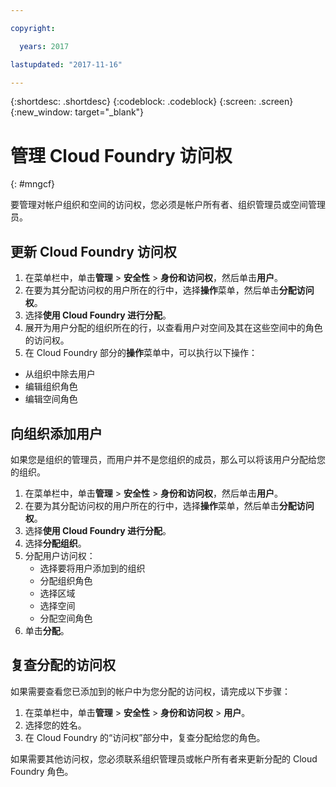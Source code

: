 ```yaml
---

copyright:

  years: 2017

lastupdated: "2017-11-16"

---
```


{:shortdesc: .shortdesc}
{:codeblock: .codeblock}
{:screen: .screen}
{:new_window: target="_blank"}

# 管理 Cloud Foundry 访问权
{: #mngcf}

要管理对帐户组织和空间的访问权，您必须是帐户所有者、组织管理员或空间管理员。

## 更新 Cloud Foundry 访问权

1. 在菜单栏中，单击**管理** &gt; **安全性** &gt; **身份和访问权**，然后单击**用户**。
2. 在要为其分配访问权的用户所在的行中，选择**操作**菜单，然后单击**分配访问权**。
3. 选择**使用 Cloud Foundry 进行分配**。
4. 展开为用户分配的组织所在的行，以查看用户对空间及其在这些空间中的角色的访问权。
5. 在 Cloud Foundry 部分的**操作**菜单中，可以执行以下操作：

  * 从组织中除去用户
  * 编辑组织角色
  * 编辑空间角色

## 向组织添加用户

如果您是组织的管理员，而用户并不是您组织的成员，那么可以将该用户分配给您的组织。

1. 在菜单栏中，单击**管理** &gt; **安全性** &gt; **身份和访问权**，然后单击**用户**。
2. 在要为其分配访问权的用户所在的行中，选择**操作**菜单，然后单击**分配访问权**。
3. 选择**使用 Cloud Foundry 进行分配**。
4. 选择**分配组织**。
5. 分配用户访问权：
   * 选择要将用户添加到的组织
   * 分配组织角色
   * 选择区域
   * 选择空间
   * 分配空间角色
6. 单击**分配**。

## 复查分配的访问权

如果需要查看您已添加到的帐户中为您分配的访问权，请完成以下步骤：

1. 在菜单栏中，单击**管理** &gt; **安全性** &gt; **身份和访问权** &gt; **用户**。
2. 选择您的姓名。
3. 在 Cloud Foundry 的“访问权”部分中，复查分配给您的角色。

如果需要其他访问权，您必须联系组织管理员或帐户所有者来更新分配的 Cloud Foundry 角色。

